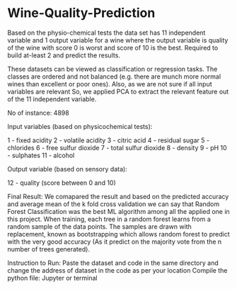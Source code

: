 # Wine-Quality-Prediction
Based on the physio-chemical tests the data set has 11 independent variable and 1 output variable for a wine where the output variable is quality of the wine with score 0 is worst and score of 10 is the best. Required to build at-least 2 and predict the results. 

These datasets can be viewed as classification or regression tasks. The classes are ordered and not balanced (e.g. there are munch more normal wines than excellent or poor ones). Also, as we are not sure if all input variables are relevant So, we applied PCA to extract the relevant feature out of the 11 independent variable.

No of instance: 4898

 Input variables (based on physicochemical tests):
 
   1 - fixed acidity
   2 - volatile acidity
   3 - citric acid
   4 - residual sugar
   5 - chlorides
   6 - free sulfur dioxide
   7 - total sulfur dioxide
   8 - density
   9 - pH
   10 - sulphates
   11 - alcohol
   
Output variable (based on sensory data): 

   12 - quality (score between 0 and 10)

Final Result:
We comapared the result and based on the predicted accuracy and average mean of the k fold cross validation we can say that Random Forest Classification was the best ML algorithm among all the applied one in this project. When training, each tree in a random forest learns from a random sample of the data points. The samples are drawn with replacement, known as bootstrapping which allows random forest to predict with the very good accuracy (As it predict on the majority vote from the n number of trees generated).

Instruction to Run:
Paste the dataset and code in the same directory and change the address of dataset in the code as per your location
Compile the python file: Jupyter or terminal
